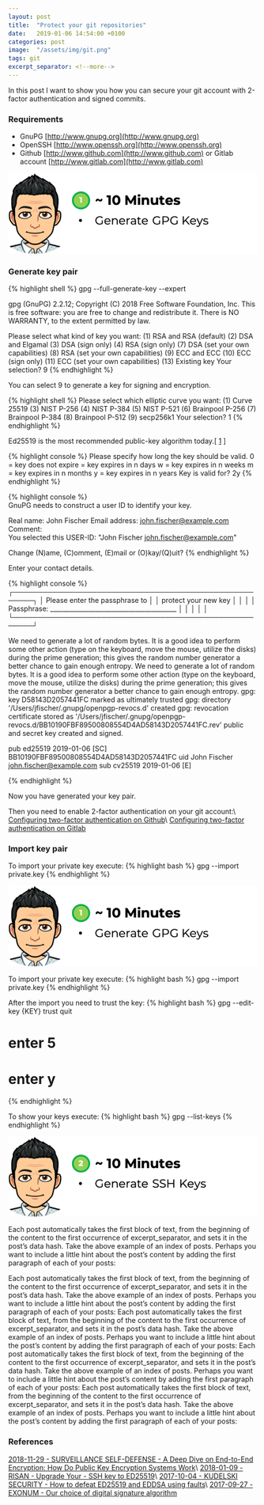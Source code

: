 ```yaml
---
layout: post
title:  "Protect your git repositories"
date:   2019-01-06 14:54:00 +0100
categories: post
image:  "/assets/img/git.png"
tags: git
excerpt_separator: <!--more-->
---
```


In this post I want to show you how you can secure your git account with 2-factor authentication and signed commits.
<!--more-->

### Requirements
* GnuPG [http://www.gnupg.org](http://www.gnupg.org)
* OpenSSH [http://www.openssh.org](http://www.openssh.org)
* Github [http://www.github.com](http://www.github.com) or Gitlab account [http://www.gitlab.com](http://www.gitlab.com)

![ToDo 1](/assets/posts/2019-01-06/todo_1.png)

### Generate key pair
{% highlight shell %}
gpg --full-generate-key --expert

gpg (GnuPG) 2.2.12; Copyright (C) 2018 Free Software Foundation, Inc.
This is free software: you are free to change and redistribute it.
There is NO WARRANTY, to the extent permitted by law.

Please select what kind of key you want:
   (1) RSA and RSA (default)
   (2) DSA and Elgamal
   (3) DSA (sign only)
   (4) RSA (sign only)
   (7) DSA (set your own capabilities)
   (8) RSA (set your own capabilities)
   (9) ECC and ECC
  (10) ECC (sign only)
  (11) ECC (set your own capabilities)
  (13) Existing key
Your selection? 9
{% endhighlight %}

You can select 9 to generate a key for signing and encryption.

{% highlight shell %}
Please select which elliptic curve you want:
   (1) Curve 25519
   (3) NIST P-256
   (4) NIST P-384
   (5) NIST P-521
   (6) Brainpool P-256
   (7) Brainpool P-384
   (8) Brainpool P-512
   (9) secp256k1
Your selection? 1
{% endhighlight %}

Ed25519 is the most recommended public-key algorithm today.[ [1](/keyword/ed25519.html) ]

{% highlight console %}
Please specify how long the key should be valid.
         0 = key does not expire
      <n>  = key expires in n days
      <n>w = key expires in n weeks
      <n>m = key expires in n months
      <n>y = key expires in n years
Key is valid for? 2y
{% endhighlight %}

{% highlight console %}                        
GnuPG needs to construct a user ID to identify your key.

Real name: John Fischer
Email address: john.fischer@example.com
Comment:                               
You selected this USER-ID:
    "John Fischer <john.fischer@example.com>"

Change (N)ame, (C)omment, (E)mail or (O)kay/(Q)uit?
{% endhighlight %}

Enter your contact details.

{% highlight console %}
┌──────────────────────────────────────────────────────┐
│ Please enter the passphrase to                       │
│ protect your new key                                 │
│                                                      │
│ Passphrase: ________________________________________ │
│                                                      │
│       <OK>                              <Cancel>     │
└──────────────────────────────────────────────────────┘

We need to generate a lot of random bytes. It is a good idea to perform
some other action (type on the keyboard, move the mouse, utilize the
disks) during the prime generation; this gives the random number
generator a better chance to gain enough entropy.
We need to generate a lot of random bytes. It is a good idea to perform
some other action (type on the keyboard, move the mouse, utilize the
disks) during the prime generation; this gives the random number
generator a better chance to gain enough entropy.
gpg: key D58143D2057441FC marked as ultimately trusted
gpg: directory '/Users/jfischer/.gnupg/openpgp-revocs.d' created
gpg: revocation certificate stored as 
'/Users/jfischer/.gnupg/openpgp-revocs.d/BB10190FBF89500808554D4AD58143D2057441FC.rev'
public and secret key created and signed.

pub   ed25519 2019-01-06 [SC]
      BB10190FBF89500808554D4AD58143D2057441FC
uid                      John Fischer <john.fischer@example.com>
sub   cv25519 2019-01-06 [E]

{% endhighlight %}

Now you have generated your key pair.




Then you need to enable 2-factor authentication on your git account:\\
[Configuring two-factor authentication on Github](https://help.github.com/articles/configuring-two-factor-authentication/)\\
[Configuring two-factor authentication on Gitlab](https://docs.gitlab.com/ee/user/profile/account/two_factor_authentication.html)


### Import key pair
To import your private key execute:
{% highlight bash %}
gpg --import private.key
{% endhighlight %}


![ToDo 1](/assets/posts/2019-01-06/todo_1.png)


To import your private key execute:
{% highlight bash %}
gpg --import private.key
{% endhighlight %}

After the import you need to trust the key:
{% highlight bash %}
gpg --edit-key {KEY} trust quit
# enter 5<RETURN>
# enter y<RETURN>
{% endhighlight %}


To show your keys execute:
{% highlight bash %}
gpg --list-keys
{% endhighlight %}

![ToDo 2](/assets/posts/2019-01-06/todo_2.png)

Each post automatically takes the first block of text, from the beginning of the content to the first occurrence of excerpt_separator, and sets it in the post’s data hash. Take the above example of an index of posts. Perhaps you want to include a little hint about the post’s content by adding the first paragraph of each of your posts:


Each post automatically takes the first block of text, from the beginning of the content to the first occurrence of excerpt_separator, and sets it in the post’s data hash. Take the above example of an index of posts. Perhaps you want to include a little hint about the post’s content by adding the first paragraph of each of your posts:
Each post automatically takes the first block of text, from the beginning of the content to the first occurrence of excerpt_separator, and sets it in the post’s data hash. Take the above example of an index of posts. Perhaps you want to include a little hint about the post’s content by adding the first paragraph of each of your posts:
Each post automatically takes the first block of text, from the beginning of the content to the first occurrence of excerpt_separator, and sets it in the post’s data hash. Take the above example of an index of posts. Perhaps you want to include a little hint about the post’s content by adding the first paragraph of each of your posts:
Each post automatically takes the first block of text, from the beginning of the content to the first occurrence of excerpt_separator, and sets it in the post’s data hash. Take the above example of an index of posts. Perhaps you want to include a little hint about the post’s content by adding the first paragraph of each of your posts:

### References
[2018-11-29 - SURVEILLANCE SELF-DEFENSE - A Deep Dive on End-to-End Encryption: How Do Public Key Encryption Systems Work](https://ssd.eff.org/en/module/deep-dive-end-end-encryption-how-do-public-key-encryption-systems-work)\\
[2018-01-09 - RISAN - Upgrade Your -  SSH key to ED25519](https://medium.com/risan/upgrade-your-ssh-key-to-ed25519-c6e8d60d3c54)\\
[2017-10-04 - KUDELSKI SECURITY - How to defeat ED25519 and EDDSA using faults](https://research.kudelskisecurity.com/2017/10/04/defeating-eddsa-with-faults/)\\
[2017-09-27 -  EXONUM - Our choice of digital signature algorithm](https://exonum.com/blog/09-27-17-digital-signature/)
